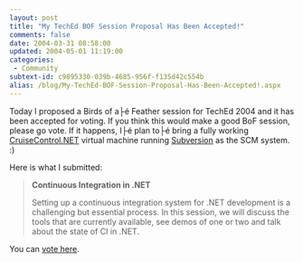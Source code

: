 ```yaml
---
layout: post
title: "My TechEd BOF Session Proposal Has Been Accepted!"
comments: false
date: 2004-03-31 08:58:00
updated: 2004-05-01 11:19:00
categories:
 - Community
subtext-id: c9895330-039b-4685-956f-f135d42c554b
alias: /blog/My-TechEd-BOF-Session-Proposal-Has-Been-Accepted!.aspx
---
```



Today I proposed a Birds of a├é Feather session for TechEd 2004 and it has been accepted for voting. If you think this would make a good BoF session, please go vote. If it happens, I├é plan to├é bring a fully working [CruiseControl.NET](http://www.continuousintegration.net/) virtual machine running [Subversion](http://www.continuousintegration.net/) as the SCM system. :) 

Here is what I submitted: 

> **Continuous Integration in .NET**
> 
> Setting up a continuous integration system for .NET development is a challenging but essential process. In this session, we will discuss the tools that are currently available, see demos of one or two and talk about the state of CI in .NET. 

You can [vote here](http://www.ineta.org/bof/Default.aspx). 
